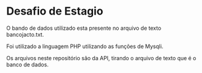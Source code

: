 # Desafio de Estagio

O bando de dados utilizado esta presente no arquivo de texto bancojacto.txt.

Foi utilizado a linguagem PHP utilizando as funções de Mysqli.

Os arquivos neste repositório são da API, tirando o arquivo de texto que é o banco de dados.